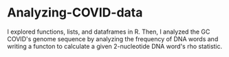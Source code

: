 # Analyzing-COVID-data
I explored functions, lists, and dataframes in R. Then, I analyzed the GC COVID's genome sequence by analyzing the frequency of DNA words and writing a functon to calculate a given 2-nucleotide DNA word's rho statistic.
